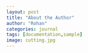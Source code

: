 ```yaml
---
layout: post
title: "About the Author"
author: "Rohan"
categories: journal
tags: [documentation,sample]
image: cutting.jpg
---
```

